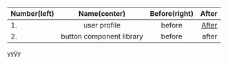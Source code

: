 | Number(left)      | Name(center) | Before(right) | After |
| :---        |    :----:   | :---: |  ---: |
| 1. | user profile | before | <a href="test-test/1-user-profile-after">After</a> |
| 2. | button component library | before | after |
yyÿy
